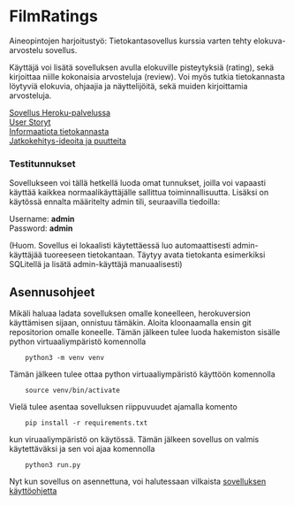 # FilmRatings
Aineopintojen harjoitustyö: Tietokantasovellus kurssia varten tehty elokuva-arvostelu sovellus.   
    
Käyttäjä voi lisätä sovelluksen avulla elokuville pisteytyksiä (rating), sekä kirjoittaa niille kokonaisia arvosteluja (review). Voi myös tutkia tietokannasta löytyviä elokuvia, ohjaajia ja näyttelijöitä, sekä muiden kirjoittamia arvosteluja.
        
            
[Sovellus Heroku-palvelussa](https://shielded-hamlet-29677.herokuapp.com/)      
[User Storyt](https://github.com/antlammi/FilmRatings/blob/master/dokumentaatio/userstoryt.md)      
[Informaatiota tietokannasta](https://github.com/antlammi/FilmRatings/blob/master/dokumentaatio/tietokanta.md)      
[Jatkokehitys-ideoita ja puutteita](https://github.com/antlammi/FilmRatings/blob/master/dokumentaatio/Jatkokehitys.md)              
### Testitunnukset
Sovellukseen voi tällä hetkellä luoda omat tunnukset, joilla voi vapaasti käyttää kaikkea normaalikäyttäjälle sallittua toiminnallisuutta. Lisäksi on käytössä ennalta määritelty admin tili, seuraavilla tiedoilla:
        
Username: **admin**     
Password: **admin**

(Huom. Sovellus ei lokaalisti käytettäessä luo automaattisesti admin-käyttäjää tuoreeseen tietokantaan. Täytyy avata tietokanta esimerkiksi SQLitellä ja lisätä admin-käyttäjä manuaalisesti)       
## Asennusohjeet
Mikäli haluaa ladata sovelluksen omalle koneelleen, herokuversion käyttämisen sijaan, onnistuu tämäkin.
Aloita kloonaamalla ensin git repositorion omalle koneelle. Tämän jälkeen tulee luoda hakemiston sisälle python virtuaaliympäristö komennolla       
        
        python3 -m venv venv

Tämän jälkeen tulee ottaa python virtuaaliympäristö käyttöön komennolla 
        
        source venv/bin/activate

Vielä tulee asentaa sovelluksen riippuvuudet ajamalla komento 

        pip install -r requirements.txt

kun viruaaliympäristö on käytössä. Tämän jälkeen sovellus on valmis käytettäväksi ja sen voi ajaa komennolla 

        python3 run.py
Nyt kun sovellus on asennettuna, voi halutessaan vilkaista [sovelluksen käyttöohjetta](https://github.com/antlammi/FilmRatings/blob/master/dokumentaatio/Käyttöohjeet.md)



